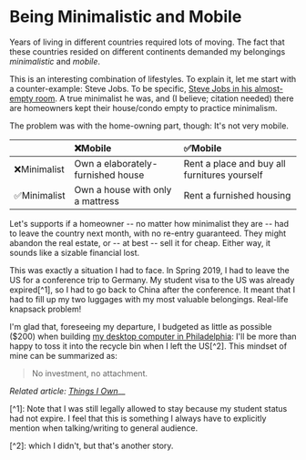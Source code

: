 # Being Minimalistic and Mobile

Years of living in different countries required lots of moving. The fact that these countries resided on different continents demanded my belongings _minimalistic_ and _mobile_.

This is an interesting combination of lifestyles. To explain it, let me start with a counter-example: Steve Jobs. To be specific, [Steve Jobs in his almost-empty room](https://www.cultofmac.com/125861/steve-jobss-quest-for-perfection-could-make-even-buying-a-sofa-into-a-decade-long-ordeal/). A true minimalist he was, and \(I believe; citation needed\) there are homeowners kept their house/condo empty to practice minimalism.

The problem was with the home-owning part, though: It's not very mobile. 

|  | ❌Mobile | ✅Mobile |
| :--- | :--- | :--- |
| ❌Minimalist | Own a elaborately-furnished house | Rent a place and buy all furnitures yourself |
| ✅Minimalist | Own a house with only a mattress | Rent a furnished housing |

Let's supports if a homeowner -- no matter how minimalist they are -- had to leave the country next month, with no re-entry guaranteed. They might abandon the real estate, or -- at best -- sell it for cheap. Either way, it sounds like a sizable financial lost.

This was exactly a situation I had to face. In Spring 2019, I had to leave the US for a conference trip to Germany. My student visa to the US was already expired\[^1\], so I had to go back to China after the conference. It meant that I had to fill up my two luggages with my most valuable belongings. Real-life knapsack problem!

I'm glad that, foreseeing my departure, I budgeted as little as possible \($200\) when building [my desktop computer in Philadelphia](../../setups/custom-pc-specs.md): I'll be more than happy to toss it into the recycle bin when I left the US\[^2\]. This mindset of mine can be summarized as: 

> No investment, no attachment.

_Related article:_ [_Things I Own_](../things-i-own/)\_\_



\[^1\]: Note that I was still legally allowed to stay because my student status had not expire. I feel that this is something I always have to explicitly mention when talking/writing to general audience.

\[^2\]: which I didn't, but that's another story.

